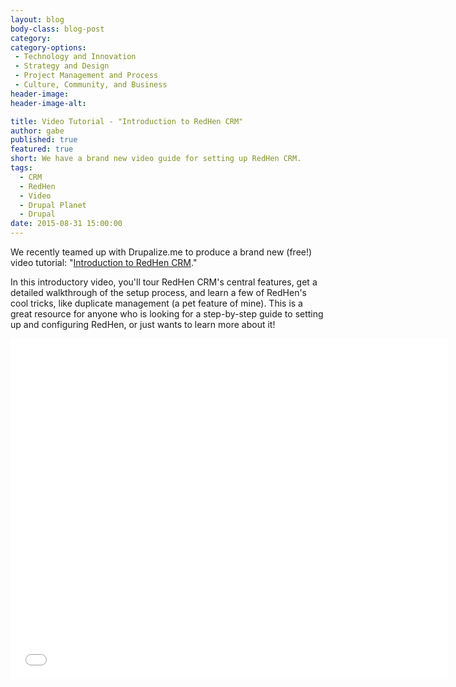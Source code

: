 ```yaml
---
layout: blog
body-class: blog-post
category:
category-options:
 - Technology and Innovation
 - Strategy and Design
 - Project Management and Process
 - Culture, Community, and Business
header-image:
header-image-alt:

title: Video Tutorial - "Introduction to RedHen CRM"
author: gabe
published: true
featured: true
short: We have a brand new video guide for setting up RedHen CRM.
tags: 
  - CRM
  - RedHen
  - Video
  - Drupal Planet
  - Drupal
date: 2015-08-31 15:00:00
---
```


We recently teamed up with Drupalize.me to produce a brand new (free!) video tutorial: "[Introduction to RedHen CRM](https://drupalize.me/videos/introduction-redhen-crm)."

In this introductory video, you'll tour RedHen CRM's central features, get a detailed walkthrough of the setup process, and learn a few of RedHen's cool tricks, like duplicate management (a pet feature of mine). This is a great resource for anyone who is looking for a step-by-step guide to setting up and configuring RedHen, or just wants to learn more about it!

<iframe width="700" height="545" src="//www.youtube.com/embed/-R3iXjvIWeo" frameborder="0" allowfullscreen></iframe>

